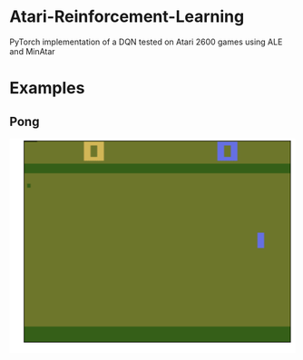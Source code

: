 # Atari-Reinforcement-Learning
PyTorch implementation of a DQN tested on Atari 2600 games using ALE and MinAtar

# Examples

## Pong
![Pong](./gifs/pong.gif)
